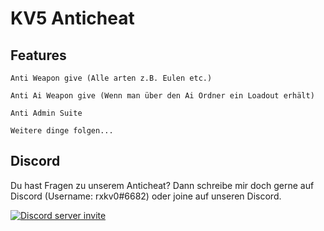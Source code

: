 # KV5 Anticheat

## Features 


   ```
   Anti Weapon give (Alle arten z.B. Eulen etc.)
   ```

   ```
   Anti Ai Weapon give (Wenn man über den Ai Ordner ein Loadout erhält)
   ```

   ```
   Anti Admin Suite
   ```

   ```
   Weitere dinge folgen...
   ```

## Discord

Du hast Fragen zu unserem Anticheat? Dann schreibe mir doch gerne auf Discord (Username: rxkv0#6682) oder joine auf unseren Discord.  

<a href="https://discord.gg/whitev">
  <img src="https://discord.com/api/guilds/923193501125050389/embed.png?style=banner2" title="Discord server invite" alt="Discord server invite" />
</a>
